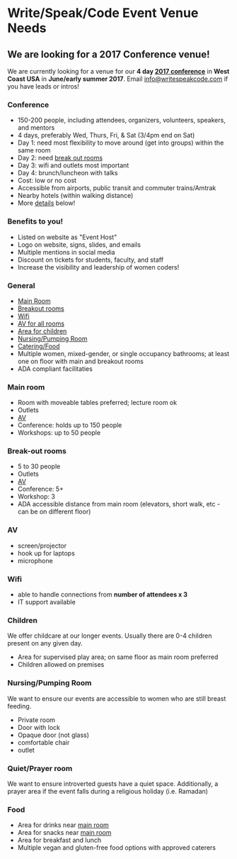 # Write/Speak/Code Event Venue Needs

## We are looking for a 2017 Conference venue!
We are currently looking for a venue for our **4 day [2017 conference](#conference)** in **West Coast USA** in **June/early summer 2017**.  Email [info@writespeakcode.com](mailto:info@writespeakcode.com) if you have leads or intros!

### Conference

- 150-200 people, including attendees, organizers, volunteers, speakers, and mentors
- 4 days, preferably Wed, Thurs, Fri, & Sat (3/4pm end on Sat)
- Day 1: need most flexibility to move around (get into groups) within the same room
- Day 2: need [break out rooms](#breakout-out-rooms) 
- Day 3: wifi and outlets most important
- Day 4: brunch/luncheon with talks
- Cost: low or no cost
- Accessible from airports, public transit and commuter trains/Amtrak
- Nearby hotels (within walking distance)
- More [details](#general) below!

### Benefits to you!

- Listed on website as "Event Host"
- Logo on website, signs, slides, and emails
- Multiple mentions in social media
- Discount on tickets for students, faculty, and staff
- Increase the visibility and leadership of women coders!

### General

- [Main Room](#main-room)
- [Breakout rooms](#breakout-out-rooms)
- [Wifi](#wifi)
- [AV for all rooms](#av)
- [Area for children](#children)
- [Nursing/Pumping Room](#nursing-room)
- [Catering/Food](#food)
- Multiple women, mixed-gender, or single occupancy bathrooms; at least one on floor with main and breakout rooms
- ADA compliant facilitaties


### Main room

- Room with moveable tables preferred; lecture room ok
- Outlets
- [AV](#av)
- Conference: holds up to 150 people
- Workshops: up to 50 people


### Break-out rooms

- 5 to 30 people
- Outlets
- [AV](#av)
- Conference: 5+ 
- Workshop: 3
- ADA accessible distance from main room (elevators, short walk, etc - can be on different floor)

### AV

- screen/projector
- hook up for laptops
- microphone

### Wifi

- able to handle connections from **number of attendees x 3**
- IT support available

### Children
We offer childcare at our longer events.  Usually there are 0-4 children present on any given day.

- Area for supervised play area; on same floor as main room preferred
- Children allowed on premises

### Nursing/Pumping Room
We want to ensure our events are accessible to women who are still breast feeding. 

- Private room
- Door with lock
- Opaque door (not glass)
- comfortable chair
- outlet

### Quiet/Prayer room
We want to ensure introverted guests have a quiet space.  Additionally, a prayer area if the event falls during a religious holiday (i.e. Ramadan)

### Food

- Area for drinks near [main room](#main-room)
- Area for snacks near [main room](#main-room)
- Area for breakfast and lunch
- Multiple vegan and gluten-free food options with approved caterers


  
